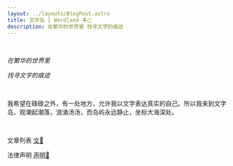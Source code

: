 ```yaml
---
layout: ../layouts/BlogPost.astro
title: 文字岛 | Wordland 🏝️📜
description: 在繁华的世界里 找寻文字的痕迹
---
```


<br/>

*在繁华的世界里*

*找寻文字的痕迹*

<br/>

我希望在碌碌之外，有一处地方，允许我以文字表达真实的自己。所以我来到文字岛，观潮起潮落，浪涌汤汤，而岛屿永远静止，坐标大海深处。

<br/>

文章列表 [文📜](/words)

法律声明 [声明📃](/declarations)
